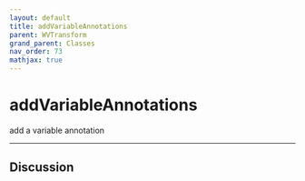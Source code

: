```yaml
---
layout: default
title: addVariableAnnotations
parent: WVTransform
grand_parent: Classes
nav_order: 73
mathjax: true
---
```


#  addVariableAnnotations

add a variable annotation


---

## Discussion

  
